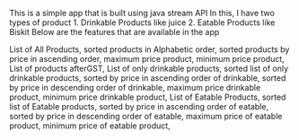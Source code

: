 This is a simple app that is built using java stream API
In this, I have two types of product 
                                  1. Drinkable Products like juice 
                                  2. Eatable Products like Biskit
Below are the features that are available in the app



List of All Products, 
sorted products in Alphabetic order, 
sorted products by price in ascending order, 
maximum price product, 
minimum price product, 
List of products afterGST, 
List of only drinkable products, 
sorted list of only drinkable products, 
sorted by price in ascending order of drinkable, 
sorted by price in descending order of drinkable, 
maximum price drinkable product, 
minimum price drinkable product, 
List of Eatable Products, 
sorted list of Eatable products, 
sorted by price in ascending order of eatable, 
sorted by price in descending order of eatable, 
maximum price of eatable product, 
minimum price of eatable product,
